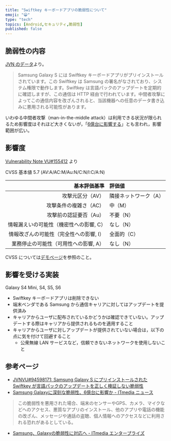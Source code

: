 ```yaml
---
title: "Swiftkey キーボードアプリの脆弱性について"
emoji: "😀"
type: "tech"
topics: [Android,セキュリティ,脆弱性]
published: false
---
```

## 脆弱性の内容

[JVN のデータ](http://jvn.jp/vu/JVNVU94598171/)より。

> Samsung Galaxy S には Swiftkey キーボードアプリがプリインストールされています。この Swiftkey は Samsung の署名がなされており、システム権限で動作します。Swiftkey は言語パックのアップデートを定期的に確認しますが、この通信は HTTP 経由で行われています。中間者攻撃によってこの通信内容を改ざんされると、当該機器への任意のデータ書き込みに悪用される可能性があります。

いわゆる中間者攻撃（man-in-the-middle attack）は利用できる状況が限られるため影響度はそれほど大きくないが，「[6億台に影響する](http://www.itmedia.co.jp/news/articles/1506/17/news061.html)」とも言われ，影響範囲が広い。

## 影響度

[Vulnerability Note VU#155412](http://www.kb.cert.org/vuls/id/155412) より

CVSS 基本値 5.7 (AV:A/AC:M/Au:N/C:N/I:C/A:N)

| 基本評価基準                            | 評価値            |
|----------------------------------------:|:------------------|
| 攻撃元区分（AV）                        | 隣接ネットワーク（A） |
| 攻撃条件の複雑さ（AC）                  | 中（M）           |
| 攻撃前の認証要否（Au）                  | 不要（N）         |
| 情報漏えいの可能性（機密性への影響, C） | なし（N）         |
| 情報改ざんの可能性（完全性への影響, I） | 全面的（C）       |
| 業務停止の可能性（可用性への影響, A）   | なし（N）         |

CVSS については[デモページ](http://www.baldanders.info/spiegel/archive/cvss/cvss2.html)を参照のこと。

## 影響を受ける実装

Galaxy S4 Mini, S4, S5, S6

- Swiftkey キーボードアプリは削除できない
- 端末ベンダである Samsung から通信キャリアに対してはアップデートを提供済み
- キャリアからユーザに配布されているかどうかは確認できていない。アップデートする際はキャリアから提供されるものを適用すること
- キャリアからユーザに対しアップデートが提供されていない場合は，以下の点に気を付けて回避すること
    - 公衆無線 LAN サービスなど，信頼できないネットワークを使用しないこと

## 参考ページ

- [JVNVU#94598171: Samsung Galaxy S にプリインストールされた Swiftkey が言語パックのアップデートを正しく検証しない脆弱性](http://jvn.jp/vu/JVNVU94598171/)
- [Samsung Galaxyに深刻な脆弱性、6億台に影響か - ITmedia ニュース](http://www.itmedia.co.jp/news/articles/1506/17/news061.html)

> この脆弱性を悪用された場合、端末のセンサーやGPS、カメラ、マイクなどへのアクセス、悪質なアプリのインストール、他のアプリや電話の機能の改ざん、メッセージや通話の盗聴、個人情報へのアクセスなどに利用される恐れがあるとしている。

- [Samsung、Galaxyの脆弱性に対応へ - ITmedia エンタープライズ](http://www.itmedia.co.jp/enterprise/articles/1506/19/news053.html)

